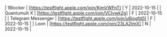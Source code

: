 | 1Blocker | [https://testflight.apple.com/join/KjmVWFnT] | Y | 2022-10-15 |
| Quantumult X | [https://testflight.apple.com/join/VCIvwk2g] | F | 2022-10-15 |
| Telegram Messenger | [https://testflight.apple.com/join/u6iogfd0] | F | 2022-10-15 |
| Loon | [https://testflight.apple.com/join/23LA2tmX] | N | 2022-10-15 |
